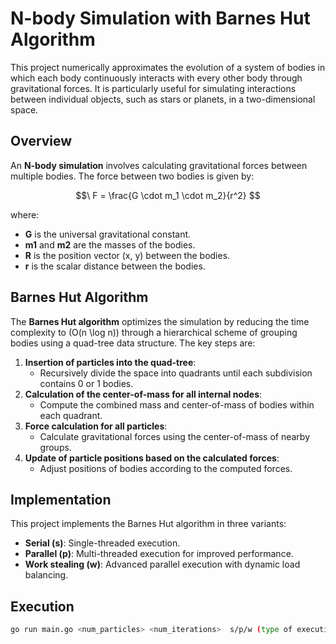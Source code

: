 # N-body Simulation with Barnes Hut Algorithm

This project numerically approximates the evolution of a system of bodies in which each body continuously interacts with every other body through gravitational forces. It is particularly useful for simulating interactions between individual objects, such as stars or planets, in a two-dimensional space.

## Overview

An **N-body simulation** involves calculating gravitational forces between multiple bodies. The force between two bodies is given by:

$$\ F = \frac{G \cdot m_1 \cdot m_2}{r^2} $$

where:
- **G** is the universal gravitational constant.
- **m1** and **m2** are the masses of the bodies.
- **R** is the position vector (x, y) between the bodies.
- **r** is the scalar distance between the bodies.

## Barnes Hut Algorithm

The **Barnes Hut algorithm** optimizes the simulation by reducing the time complexity to \(O(n \log n)\) through a hierarchical scheme of grouping bodies using a quad-tree data structure. The key steps are:

1. **Insertion of particles into the quad-tree**:
   - Recursively divide the space into quadrants until each subdivision contains 0 or 1 bodies.
2. **Calculation of the center-of-mass for all internal nodes**:
   - Compute the combined mass and center-of-mass of bodies within each quadrant.
3. **Force calculation for all particles**:
   - Calculate gravitational forces using the center-of-mass of nearby groups.
4. **Update of particle positions based on the calculated forces**:
   - Adjust positions of bodies according to the computed forces.

## Implementation

This project implements the Barnes Hut algorithm in three variants:
- **Serial (s)**: Single-threaded execution.
- **Parallel (p)**: Multi-threaded execution for improved performance.
- **Work stealing (w)**: Advanced parallel execution with dynamic load balancing.

## Execution

```bash
go run main.go <num_particles> <num_iterations>  s/p/w (type of execution)
```

